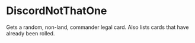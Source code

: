 # DiscordNotThatOne
Gets a random, non-land, commander legal card.  Also lists cards that have already been rolled.

